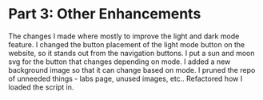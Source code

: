 # Part 3: Other Enhancements 
The changes I made where mostly to improve the light and dark mode feature. I changed the button placement of the light mode button on the website, so it stands out from the navigation buttons. I put a sun and moon svg for the button that changes depending on mode. I added a new background image so that it can change based on mode. I pruned the repo of unneeded things - labs page, unused images, etc.. Refactored how I loaded the script in. 
